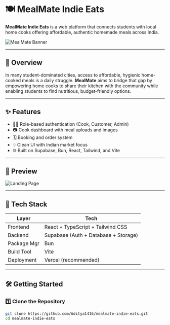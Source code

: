 # 🍽️ MealMate Indie Eats

**MealMate Indie Eats** is a web platform that connects students with local home cooks offering affordable, authentic homemade meals across India.

![MealMate Banner](./MealmatTemplate.png)


---

## 🚀 Overview

In many student-dominated cities, access to affordable, hygienic home-cooked meals is a daily struggle. **MealMate** aims to bridge that gap by empowering home cooks to share their kitchen with the community while enabling students to find nutritious, budget-friendly options.

---

## ✨ Features

- 🧑‍🍳 Role-based authentication (Cook, Customer, Admin)
- 📷 Cook dashboard with meal uploads and images
- 🗓️ Booking and order system
- 💡 Clean UI with Indian market focus
- 🌐 Built on Supabase, Bun, React, Tailwind, and Vite

---

## 📸 Preview

![Landing Page](./ca502150-47ad-4310-95d5-b21553356788.png)

---

## 🔧 Tech Stack

| Layer         | Tech                                   |
|---------------|----------------------------------------|
| Frontend      | React + TypeScript + Tailwind CSS      |
| Backend       | Supabase (Auth + Database + Storage)   |
| Package Mgr   | Bun                                     |
| Build Tool    | Vite                                    |
| Deployment    | Vercel (recommended)                    |

---

## 🛠️ Getting Started

### 1️⃣ Clone the Repository

```bash
git clone https://github.com/Aditya1416/mealmate-indie-eats.git
cd mealmate-indie-eats


